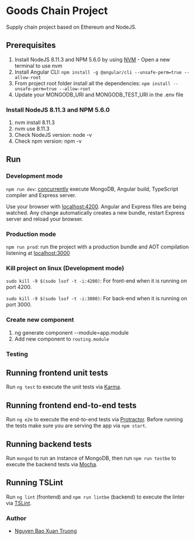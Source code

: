 # Goods Chain Project

Supply chain project based on Ethereum and NodeJS.

## Prerequisites
1. Install NodeJS 8.11.3 and NPM 5.6.0 by using [NVM](https://github.com/creationix/nvm) - Open a new terminal to use nvm
2. Install Angular CLI: `npm install -g @angular/cli --unsafe-perm=true --allow-root`
3. From project root folder install all the dependencies: `npm install --unsafe-perm=true --allow-root`
4. Update your MONGODB_URI and MONGODB_TEST_URI in the .env file

### Install NodeJS 8.11.3 and NPM 5.6.0
1. nvm install 8.11.3
3. nvm use 8.11.3
4. Check NodeJS version: node -v
5. Check npm version: npm -v

## Run
### Development mode
`npm run dev`: [concurrently](https://github.com/kimmobrunfeldt/concurrently) execute MongoDB, Angular build, TypeScript compiler and Express server.

Use your browser with [localhost:4200](http://localhost:4200). Angular and Express files are being watched. Any change automatically creates a new bundle, restart Express server and reload your browser.

### Production mode
`npm run prod`: run the project with a production bundle and AOT compilation listening at [localhost:3000](http://localhost:3000)

### Kill project on linux (Development mode)
`sudo kill -9 $(sudo lsof -t -i:4200)`: For front-end when it is running on port 4200.

`sudo kill -9 $(sudo lsof -t -i:3000)`: For back-end when it is running on port 3000.

### Create new component
1. ng generate component <component-name> --module=app.module
2. Add new component to `routing.module`

### Testing
## Running frontend unit tests
Run `ng test` to execute the unit tests via [Karma](https://karma-runner.github.io).

## Running frontend end-to-end tests
Run `ng e2e` to execute the end-to-end tests via [Protractor](http://www.protractortest.org/). 
Before running the tests make sure you are serving the app via `npm start`.

## Running backend tests
Run `mongod` to run an instance of MongoDB, then run `npm run testbe` to execute the backend tests via [Mocha](https://mochajs.org/).

## Running TSLint
Run `ng lint` (frontend) and `npm run lintbe` (backend) to execute the linter via [TSLint](https://palantir.github.io/tslint/).

### Author
* [Nguyen Bao Xuan Truong](https://www.facebook.com/NguyenBaoXuanTruong)